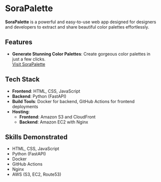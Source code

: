 # SoraPalette

**SoraPalette** is a powerful and easy-to-use web app designed for designers and developers to extract and share beautiful color palettes effortlessly.

## Features

- **Generate Stunning Color Palettes**: Create gorgeous color palettes in just a few clicks.  
  [Visit SoraPalette](http://sorapalette.haithamamireh.com/)

## Tech Stack

- **Frontend**: HTML, CSS, JavaScript
- **Backend**: Python (FastAPI)
- **Build Tools**: Docker for backend, GitHub Actions for frontend deployments
- **Hosting**:
  - **Frontend**: Amazon S3 and CloudFront
  - **Backend**: Amazon EC2 with Nginx

## Skills Demonstrated

- HTML, CSS, JavaScript
- Python (FastAPI)
- Docker
- GitHub Actions
- Nginx
- AWS (S3, EC2, Route53)
